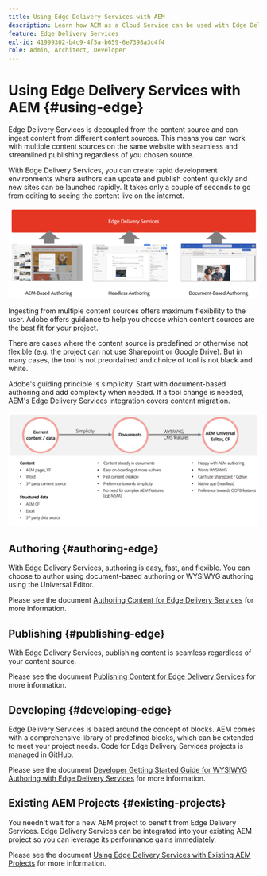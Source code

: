 ```yaml
---
title: Using Edge Delivery Services with AEM
description: Learn how AEM as a Cloud Service can be used with Edge Delivery Services.
feature: Edge Delivery Services
exl-id: 41999302-b4c9-4f5a-b659-6e7398a3c4f4
role: Admin, Architect, Developer
---
```


# Using Edge Delivery Services with AEM {#using-edge}

Edge Delivery Services is decoupled from the content source and can ingest content from different content sources. This means you can work with multiple content sources on the same website with seamless and streamlined publishing regardless of you chosen source.

With Edge Delivery Services, you can create rapid development environments where authors can update and publish content quickly and new sites can be launched rapidly. It takes only a couple of seconds to go from editing to seeing the content live on the internet.

![Content sources for Edge Delivery](assets/content-sources.png)

Ingesting from multiple content sources offers maximum flexibility to the user. Adobe offers guidance to help you choose which content sources are the best fit for your project.

There are cases where the content source is predefined or otherwise not flexible (e.g. the project can not use Sharepoint or Google Drive). But in many cases, the tool is not preordained and choice of tool is not black and white.

Adobe's guiding principle is simplicity. Start with document-based authoring  and add complexity when needed. If a tool change is needed, AEM's Edge Delivery Services integration covers content migration.

![Content source flexibility](assets/content-source-flexiblity.png)

## Authoring {#authoring-edge}

With Edge Delivery Services, authoring is easy, fast, and flexible. You can choose to author using document-based authoring or WYSIWYG authoring using the Universal Editor.

Please see the document [Authoring Content for Edge Delivery Services](/help/edge/wysiwyg-authoring/authoring.md) for more information.

## Publishing {#publishing-edge}

With Edge Delivery Services, publishing content is seamless regardless of your content source.

Please see the document [Publishing Content for Edge Delivery Services](/help/edge/wysiwyg-authoring/publishing.md) for more information.

## Developing {#developing-edge}

Edge Delivery Services is based around the concept of blocks. AEM comes with a comprehensive library of predefined blocks, which can be extended to meet your project needs. Code for Edge Delivery Services projects is managed in GitHub.

Please see the document [Developer Getting Started Guide for WYSIWYG Authoring with Edge Delivery Services](/help/edge/wysiwyg-authoring/edge-dev-getting-started.md) for more information.

## Existing AEM Projects {#existing-projects}

You needn't wait for a new AEM project to benefit from Edge Delivery Services. Edge Delivery Services can be integrated into your existing AEM project so you can leverage its performance gains immediately.

Please see the document [Using Edge Delivery Services with Existing AEM Projects](/help/edge/wysiwyg-authoring/existing-projects.md) for more information.
